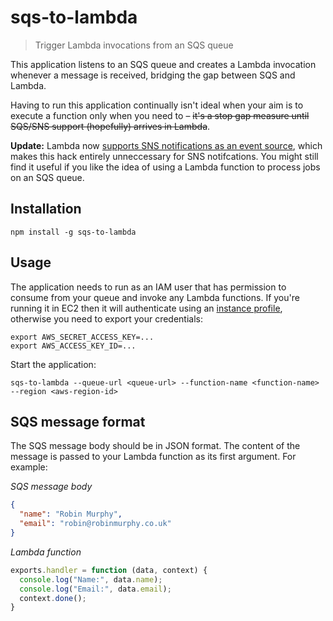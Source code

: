 # sqs-to-lambda

> Trigger Lambda invocations from an SQS queue

This application listens to an SQS queue and creates a Lambda invocation whenever a message is received, bridging the gap between SQS and Lambda.

Having to run this application continually isn't ideal when your aim is to execute a function only when you need to – ~~it's a stop gap measure until SQS/SNS support (hopefully) arrives in Lambda~~.

**Update:** Lambda now [supports SNS notifications as an event source](http://docs.aws.amazon.com/sns/latest/dg/sns-lambda.html), which makes this hack entirely unneccessary for SNS notifcations. You might still find it useful if you like the idea of using a Lambda function to process jobs on an SQS queue.

## Installation

```
npm install -g sqs-to-lambda
```

## Usage

The application needs to run as an IAM user that has permission to consume from your queue and invoke any Lambda functions. If you're running it in EC2 then it will authenticate using an [instance profile](http://docs.aws.amazon.com/IAM/latest/UserGuide/instance-profiles.html), otherwise you need to export your credentials:

```
export AWS_SECRET_ACCESS_KEY=...
export AWS_ACCESS_KEY_ID=...
```

Start the application:

```
sqs-to-lambda --queue-url <queue-url> --function-name <function-name> --region <aws-region-id>
```

## SQS message format

The SQS message body should be in JSON format. The content of the message is passed to your Lambda function as its first argument. For example:

_SQS message body_

```json
{
  "name": "Robin Murphy",
  "email": "robin@robinmurphy.co.uk"
}
```

_Lambda function_

```js
exports.handler = function (data, context) {
  console.log("Name:", data.name);
  console.log("Email:", data.email);
  context.done();
}
```
